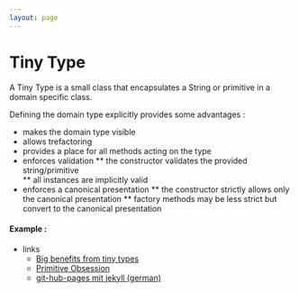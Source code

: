 ```yaml
---
layout: page
---
```

# Tiny Type

A Tiny Type is a small class that encapsulates a String or primitive in a domain specific class.

Defining the domain type explicitly provides some advantages :
* makes the domain type visible 
* allows trefactoring
* provides a place for all methods acting on the type
* enforces validation
 ** the constructor validates the provided string/primitive    
 ** all instances are implicitly valid    
* enforces a canonical presentation
 ** the constructor strictly allows only the canonical presentation
 ** factory methods may be less strict but convert to the canonical presentation 
 

#### Example : 
  

* links
  * [Big benefits from tiny types](https://techbeacon.com/app-dev-testing/big-benefits-tiny-types-how-make-your-codes-domain-concepts-explicit)
  * [Primitive Obsession](http://wiki.c2.com/?PrimitiveObsession)
  * [git-hub-pages mit jekyll (german)](https://www.dev-insider.de/github-pages-in-verbindung-mit-jekyll-a-879571/)
